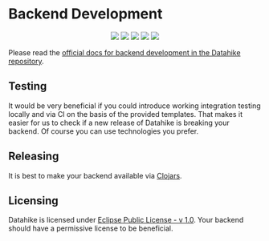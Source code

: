 # Backend Development
<p align="center">
<a href="https://clojurians.slack.com/archives/CB7GJAN0L"><img src="https://img.shields.io/badge/clojurians%20slack-join%20channel-blueviolet"/></a>
<a href="https://clojars.org/io.replikativ/datahike"> <img src="https://img.shields.io/clojars/v/io.replikativ/datahike.svg" /></a>
<a href="https://circleci.com/gh/replikativ/datahike"><img src="https://circleci.com/gh/replikativ/datahike.svg?style=shield"/></a>
<a href="https://github.com/replikativ/datahike/tree/development"><img src="https://img.shields.io/github/last-commit/replikativ/datahike/development"/></a>
<a href="https://versions.deps.co/replikativ/datahike-backend-template" title="Dependencies Status"><img src="https://versions.deps.co/replikativ/datahike-backend-template/status.svg" /></a>
</p>

Please read the [official docs for backend development in the Datahike repository](https://github.com/replikativ/datahike/blob/master/doc/backend-development.md).

## Testing
It would be very beneficial if you could introduce working integration testing locally and via CI on the basis of the provided templates. That makes it easier for us to check if a new release of Datahike is breaking your backend. Of course you can use technologies you prefer.

## Releasing
It is best to make your backend available via [Clojars](https://clojars.org/).

## Licensing
Datahike is licensed under [Eclipse Public License - v 1.0](https://github.com/replikativ/datahike/blob/master/LICENSE). Your backend should have a permissive license to be beneficial.
